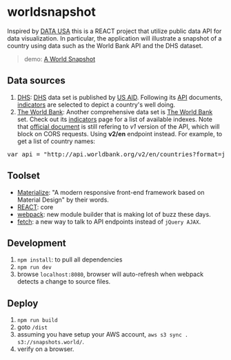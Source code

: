 # worldsnapshot

Inspired by [DATA USA][] this is a REACT project that utilize public data API for data visualization. In particular, the application will
illustrate a snapshot of a country using data such as the World Bank API and the DHS dataset.

> demo: [A World Snapshot][]

[data usa]: https://datausa.io/
[a world snapshot]: http://worldsnapshot.s3-website-us-east-1.amazonaws.com/

## Data sources

1. [DHS][]: [DHS][] data set is published by [US AID][]. Following its [API][]
   documents, [indicators][] are selected to depict a country's well doing.
2. [The World Bank]:  Another comprehensive data set is [The World Bank][] set.
   Check out its [indicators][1] page for a list of available indexes. Note that
   [official document][2] is still refering to _v1_ version of the API, which
   will block on CORS requests. Using **v2/en** endpoint instead. For example,
   to get a list of country names:

<pre class="brush:javascript">
var api = "http://api.worldbank.org/v2/en/countries?format=json&per_page=1000";
</pre>

[data usa]: https://datausa.io/
[dhs]: http://dhsprogram.com/data/
[us aid]: https://www.usaid.gov/
[api]: http://api.dhsprogram.com/#/index.html
[indicators]: http://api.dhsprogram.com/#/api-indicators.cfm
[the world bank]: https://datahelpdesk.worldbank.org/knowledgebase/articles/898599-api-indicator-queries
[1]: http://data.worldbank.org/indicator
[2]: https://datahelpdesk.worldbank.org/knowledgebase/topics/125589

## Toolset

* [Materialize][]: "A modern responsive front-end framework based on Material Design" by their words.
* [REACT][]: core
* [webpack][]: new module builder that is making lot of buzz these days.
* [fetch][]: a new way to talk to API endpoints instead of `jQuery AJAX`.

[materialize]: http://materializecss.com/
[react]: https://facebook.github.io/react/
[webpack]: https://webpack.github.io/
[fetch]: https://github.com/github/fetch

## Development

1. `npm install`: to pull all dependencies
2. `npm run dev`
3. browse `localhost:8080`, browser will auto-refresh when webpack detects a change to source files.

## Deploy

1. `npm run build`
2. goto `/dist`
3. assuming you have setup your AWS account, `aws s3 sync . s3://snapshots.world/`.
4. verify on a browser.   
